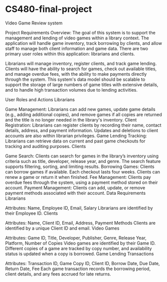 # CS480-final-project
Video Game Review system


Project Requirements
Overview:
The goal of this system is to support the management and lending of video games within a library context. The application will handle game inventory, track borrowing by clients, and allow staff to manage both client information and game data. There are two primary user roles within this application: librarians and clients.

Librarians will manage inventory, register clients, and track game lending. Clients will have the ability to search for games, check out available titles, and manage overdue fees, with the ability to make payments directly through the system. This system's data model should be scalable to support the storage of large numbers of game titles with extensive details, and to handle high transaction volumes due to lending activities.

User Roles and Actions
Librarians

Game Management: Librarians can add new games, update game details (e.g., adding additional copies), and remove games if all copies are returned and the title is no longer needed in the library's inventory.
Client Registration: Librarians can register clients by recording their name, contact details, address, and payment information. Updates and deletions to client accounts are also within librarian privileges.
Game Lending Tracking: Librarians can retrieve data on current and past game checkouts for tracking and auditing purposes.
Clients

Game Search: Clients can search for games in the library’s inventory using criteria such as title, developer, release year, and genre. The search feature supports filtering, sorting, and limiting results.
Borrowing Games: Clients can borrow games if available. Each checkout lasts four weeks. Clients can renew a game or return it when finished.
Fee Management: Clients pay overdue fees through the system, using a payment method stored on their account.
Payment Management: Clients can add, update, or remove payment methods associated with their account.
Data Requirements
Librarians

Attributes: Name, Employee ID, Email, Salary
Librarians are identified by their Employee ID.
Clients

Attributes: Name, Client ID, Email, Address, Payment Methods
Clients are identified by a unique Client ID and email.
Video Games

Attributes: Game ID, Title, Developer, Publisher, Genre, Release Year, Platform, Number of Copies
Video games are identified by their Game ID. Different copies of a game are tracked by copy number, and availability status is updated when a copy is borrowed.
Game Lending Transactions

Attributes: Transaction ID, Game Copy ID, Client ID, Borrow Date, Due Date, Return Date, Fee
Each game transaction records the borrowing period, client details, and any fees accrued for late returns.
